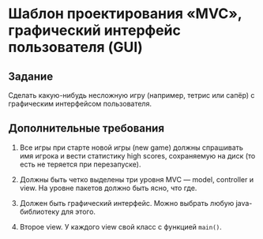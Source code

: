 # Шаблон проектирования «MVC», графический интерфейс пользователя (GUI)

## Задание

Сделать какую-нибудь несложную игру (например, тетрис или сапёр) с графическим интерфейсом пользователя.

## Дополнительные требования

1) Все игры при старте новой игры (new game) должны спрашивать имя игрока и вести статистику high scores, сохраняемую на диск (то есть не теряется при перезапуске).

2) Должны быть четко выделены три уровня MVC — model, controller и view. На уровне пакетов должно быть ясно, что где. 

3) Должен быть графический интерфейс. Можно выбрать любую java-библиотеку для этого.
   
4) Второе view. У каждого view свой класс с функцией `main()`.
